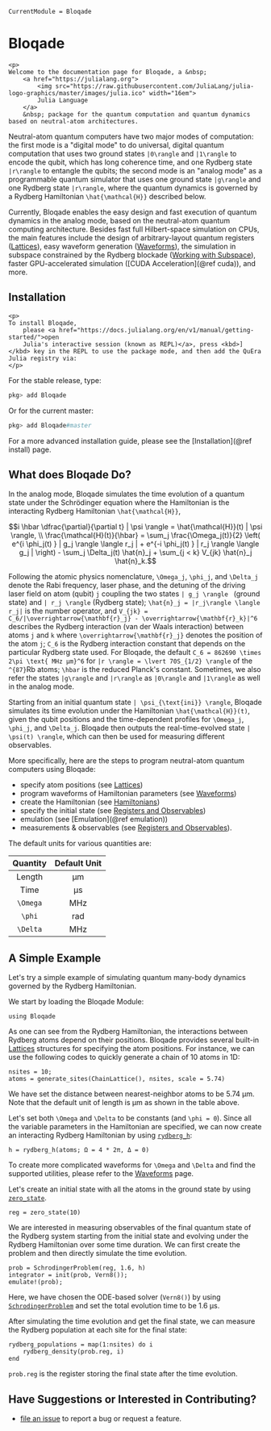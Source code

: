 ```@meta
CurrentModule = Bloqade
```

# Bloqade

```@raw html
<p>
Welcome to the documentation page for Bloqade, a &nbsp;
    <a href="https://julialang.org">
        <img src="https://raw.githubusercontent.com/JuliaLang/julia-logo-graphics/master/images/julia.ico" width="16em">
        Julia Language
    </a>
    &nbsp; package for the quantum computation and quantum dynamics based on neutral-atom architectures.
```

Neutral-atom quantum computers have two major modes of computation: the first mode is a "digital mode" to do universal, digital quantum computation that uses two ground states ``|0\rangle`` and ``|1\rangle`` to encode the qubit, which has long coherence time, and one Rydberg state ``|r\rangle`` to entangle the qubits; the second mode is an "analog mode" as a programmable quantum simulator that uses one ground state ``|g\rangle`` and one Rydberg state ``|r\rangle``, where the quantum dynamics is governed by a Rydberg Hamiltonian ``\hat{\mathcal{H}}`` described below.

Currently, Bloqade enables the easy design and fast execution of quantum dynamics in the analog mode,  based on the neutral-atom quantum computing architecture. Besides fast full Hilbert-space simulation on CPUs, the main features include the design of arbitrary-layout quantum registers ([Lattices](@ref)), easy waveform generation ([Waveforms](@ref)), the simulation in subspace constrained by the Rydberg blockade ([Working with Subspace](@ref)), faster GPU-accelerated simulation ([CUDA Acceleration](@ref cuda)), and more.

## Installation

```@raw html
<p>
To install Bloqade,
    please <a href="https://docs.julialang.org/en/v1/manual/getting-started/">open
    Julia's interactive session (known as REPL)</a>, press <kbd>]</kbd> key in the REPL to use the package mode, and then add the QuEra Julia registry via:
</p>
```

For the stable release, type:

```julia
pkg> add Bloqade
```

Or for the current master:

```julia
pkg> add Bloqade#master
```

For a more advanced installation guide, please see the [Installation](@ref install) page.

## What does Bloqade Do?


In the analog mode, Bloqade simulates the time evolution of a quantum state under the Schrödinger equation where the Hamiltonian is the interacting Rydberg Hamiltonian ``\hat{\mathcal{H}}``, 

```math
i \hbar \dfrac{\partial}{\partial t} | \psi \rangle = \hat{\mathcal{H}}(t) | \psi \rangle,  \\

\frac{\mathcal{H}(t)}{\hbar} = \sum_j \frac{\Omega_j(t)}{2} \left( e^{i \phi_j(t) } | g_j \rangle  \langle r_j | + e^{-i \phi_j(t) } | r_j \rangle  \langle g_j | \right) - \sum_j \Delta_j(t) \hat{n}_j + \sum_{j < k} V_{jk} \hat{n}_j \hat{n}_k.
```

Following the atomic physics nomenclature, ``\Omega_j``, ``\phi_j``, and ``\Delta_j``  denote the Rabi frequency, laser phase, and the detuning of the driving laser field on atom (qubit) ``j`` coupling the two states  ``| g_j \rangle `` (ground state) and `` | r_j \rangle `` (Rydberg state); ``\hat{n}_j = |r_j\rangle \langle r_j|`` is the number operator, and ``V_{jk} = C_6/|\overrightarrow{\mathbf{r}_j} - \overrightarrow{\mathbf{r}_k}|^6`` describes the Rydberg interaction (van der Waals interaction) between atoms ``j`` and ``k`` where ``\overrightarrow{\mathbf{r}_j}`` denotes the position of the atom ``j``; ``C_6`` is the Rydberg interaction constant that depends on the particular Rydberg state used. For Bloqade, the default ``C_6 = 862690 \times 2\pi \text{ MHz μm}^6`` for ``|r \rangle = \lvert 70S_{1/2} \rangle`` of the ``^{87}``Rb atoms; ``\hbar`` is the reduced Planck's constant. Sometimes, we also refer the states ``|g\rangle`` and ``|r\rangle`` as ``|0\rangle`` and ``|1\rangle`` as well in the analog mode.

Starting from an initial quantum state ``| \psi_{\text{ini}} \rangle``, Bloqade simulates its time evolution under the Hamiltonian ``\hat{\mathcal{H}}(t)``, given the qubit positions and the time-dependent profiles for  ``\Omega_j``, ``\phi_j``, and ``\Delta_j``. Bloqade then outputs the real-time-evolved state ``| \psi(t) \rangle``, which can then be used for measuring different observables.

More specifically, here are the steps to program neutral-atom quantum computers using Bloqade:

- specify atom positions (see [Lattices](@ref))
- program waveforms of Hamiltonian parameters (see [Waveforms](@ref))  
- create the Hamiltonian (see [Hamiltonians](@ref))
- specify the initial state (see [Registers and Observables](@ref))
- emulation (see [Emulation](@ref emulation))
- measurements & observables (see [Registers and Observables](@ref)).

The default units for various quantities are: 

| Quantity      | Default Unit |
| :---:         |    :----:   |
| Length        |  μm         |
| Time          |  μs         |
| ``\Omega``    |  MHz        |
| ``\phi``      |  rad        |
| ``\Delta``    |  MHz        |


## A Simple Example

Let's try a simple example of simulating quantum many-body dynamics governed by the Rydberg Hamiltonian. 

We start by loading the Bloqade Module:

```@repl quick-start
using Bloqade
```

As one can see from the Rydberg Hamiltonian, the interactions between Rydberg atoms depend on their positions. Bloqade provides several built-in [Lattices](@ref) structures for specifying the atom positions. For instance, we can use the following codes to quickly generate a chain of 10 atoms in 1D: 

```@repl quick-start
nsites = 10;
atoms = generate_sites(ChainLattice(), nsites, scale = 5.74)
```
We have set the distance between nearest-neighbor atoms to be 5.74 μm. Note that the default unit of length is μm as shown in the table above.

Let's set both ``\Omega`` and ``\Delta`` to be constants (and ``\phi = 0``). Since all the variable parameters in the Hamiltonian are specified, we can now create an interacting Rydberg Hamiltonian by using [`rydberg_h`](@ref): 

```@repl quick-start
h = rydberg_h(atoms; Ω = 4 * 2π, Δ = 0)
```

To create more complicated waveforms for ``\Omega`` and ``\Delta`` and find the supported utilities, please refer to the [Waveforms](@ref) page.

Let's create an initial state with all the atoms in the ground state by using [`zero_state`](@ref).

```@repl quick-start
reg = zero_state(10)
```

We are interested in measuring observables of the final quantum state of the Rydberg system starting from the initial state and evolving under the Rydberg Hamiltonian over some time duration. We can first create the problem and then directly simulate the time evolution.

```@repl quick-start
prob = SchrodingerProblem(reg, 1.6, h)
integrator = init(prob, Vern8());
emulate!(prob);
```
Here, we have chosen the ODE-based solver (`Vern8()`) by using [`SchrodingerProblem`](@ref) and set the total evolution time to be 1.6 μs.

After simulating the time evolution and get the final state, we can measure the Rydberg population at each site for the final state: 

```@repl quick-start
rydberg_populations = map(1:nsites) do i
    rydberg_density(prob.reg, i)
end
```
`prob.reg` is the register storing the final state after the time evolution.

## Have Suggestions or Interested in Contributing?

- [file an issue](https://github.com/QuEraComputing/Bloqade.jl/issues) to report a bug or request a feature.
